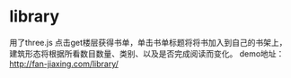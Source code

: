 # library
用了three.js
点击get楼层获得书单，单击书单标题将将书加入到自己的书架上，建筑形态将根据所看数目数量、类别、以及是否完成阅读而变化。
demo地址：http://fan-jiaxing.com/library/
